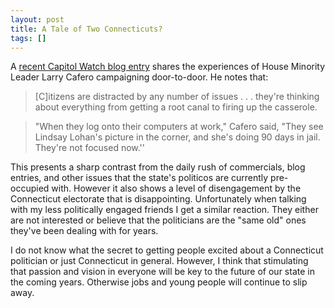 ```yaml
---
layout: post
title: A Tale of Two Connecticuts?
tags: []
---
```

A <a href="http://blogs.courant.com/capitol_watch/2010/07/larry-cafero-many-voters-are-n.html" target="_blank">recent Capitol Watch blog entry</a> shares the experiences of House Minority Leader Larry Cafero campaigning door-to-door. He notes that:<blockquote><p>[C]itizens are distracted by any number of issues . . . they're thinking about everything from getting a root canal to firing up the casserole.</p></blockquote><blockquote>"When they log onto their computers at work," Cafero said, "They see Lindsay Lohan's picture in the corner, and she's doing 90 days in jail. They're not focused now.''</blockquote>

This presents a sharp contrast from the daily rush of commercials, blog entries, and other issues that the state's politicos are currently pre-occupied with. However it also shows a level of disengagement by the Connecticut electorate that is disappointing. Unfortunately when talking with my less politically engaged friends I get a similar reaction. They either are not interested or believe that the politicians are the "same old" ones they've been dealing with for years.

I do not know what the secret to getting people excited about a Connecticut politician or just Connecticut in general. However, I think that stimulating that passion and vision in everyone will be key to the future of our state in the coming years. Otherwise jobs and young people will continue to slip away.
